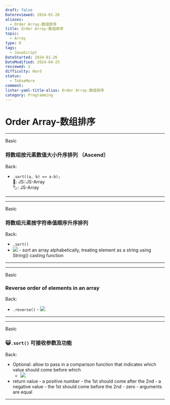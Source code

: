 ```yaml
---
draft: false
Datereviewed: 2024-01-26
aliases:
  - Order Array-数组排序
title: Order Array-数组排序
topic:
  - Array
type: D
tags:
  - JavaScript
DateStarted: 2024-01-26
DateModified: 2024-04-25
reviewed: 2
difficulty: Hard
status:
  - ToUseMore
comment: 
linter-yaml-title-alias: Order Array-数组排序
category: Programming
---
```


# Order Array-数组排序

---

Basic

### 将数组按元素数值大小升序排列 （Ascend）

Back:

- `.sort((a, b) => a-b);`  
📌: JS::JS-Array  
🏷️: JS-Array
<!--ID: 1706600287423-->

---

<!--SR:!2024-02-01,3,250-->

---

Basic

### 将数组元素按字符串值顺序升序排列

Back:

- `.sort()`
- ![](https://cdn.jsdelivr.net/gh/jenniferwonder/bimg/programming/1691305985325.png) - sort an array alphabetically, treating element as a string using String() casting function
<!--ID: 1706600287427-->

---

<!--SR:!2024-02-01,3,250-->

---

Basic

### Reverse order of elements in an array

Back:

- `.reverse()` - ![](https://cdn.jsdelivr.net/gh/jenniferwonder/bimg/programming/1691305997573.png)
<!--ID: 1706600287430-->

---

<!--SR:!2024-02-01,3,250-->

---

Basic

### 😺`.sort()` 可接收参数及功能

Back:

- Optional: allow to pass in a comparison function that indicates which value should come before which
  - ![](https://cdn.jsdelivr.net/gh/jenniferwonder/bimg/programming/paste-image-1691307727873image.png)
- return value - a positive number - the 1st should come after the 2nd - a negative value - the 1st should come before the 2nd - zero - arguments are equal
<!--ID: 1706600287434-->

---

<!--SR:!2024-02-01,3,250-->
